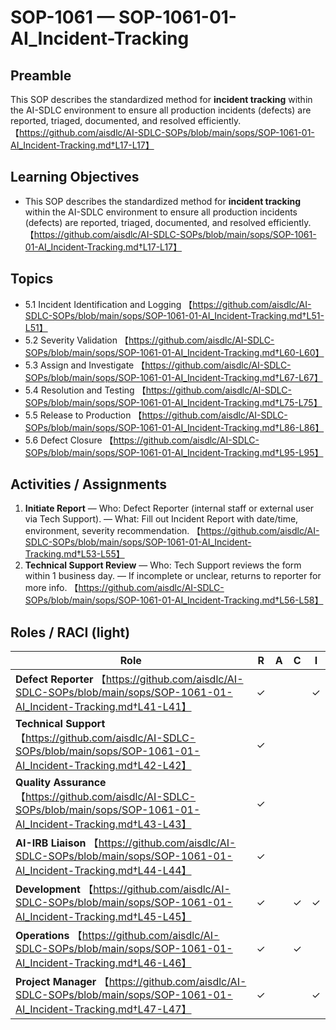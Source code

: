 # SOP-1061 — SOP-1061-01-AI\_Incident-Tracking

## Preamble
This SOP describes the standardized method for **incident tracking** within the AI-SDLC environment to ensure all production incidents (defects) are reported, triaged, documented, and resolved efficiently. 【https://github.com/aisdlc/AI-SDLC-SOPs/blob/main/sops/SOP-1061-01-AI_Incident-Tracking.md†L17-L17】

## Learning Objectives
- This SOP describes the standardized method for **incident tracking** within the AI-SDLC environment to ensure all production incidents (defects) are reported, triaged, documented, and resolved efficiently. 【https://github.com/aisdlc/AI-SDLC-SOPs/blob/main/sops/SOP-1061-01-AI_Incident-Tracking.md†L17-L17】

## Topics
- 5.1 Incident Identification and Logging 【https://github.com/aisdlc/AI-SDLC-SOPs/blob/main/sops/SOP-1061-01-AI_Incident-Tracking.md†L51-L51】
- 5.2 Severity Validation 【https://github.com/aisdlc/AI-SDLC-SOPs/blob/main/sops/SOP-1061-01-AI_Incident-Tracking.md†L60-L60】
- 5.3 Assign and Investigate 【https://github.com/aisdlc/AI-SDLC-SOPs/blob/main/sops/SOP-1061-01-AI_Incident-Tracking.md†L67-L67】
- 5.4 Resolution and Testing 【https://github.com/aisdlc/AI-SDLC-SOPs/blob/main/sops/SOP-1061-01-AI_Incident-Tracking.md†L75-L75】
- 5.5 Release to Production 【https://github.com/aisdlc/AI-SDLC-SOPs/blob/main/sops/SOP-1061-01-AI_Incident-Tracking.md†L86-L86】
- 5.6 Defect Closure 【https://github.com/aisdlc/AI-SDLC-SOPs/blob/main/sops/SOP-1061-01-AI_Incident-Tracking.md†L95-L95】

## Activities / Assignments
1) **Initiate Report** — Who: Defect Reporter (internal staff or external user via Tech Support). — What: Fill out Incident Report with date/time, environment, severity recommendation. 【https://github.com/aisdlc/AI-SDLC-SOPs/blob/main/sops/SOP-1061-01-AI_Incident-Tracking.md†L53-L55】
2) **Technical Support Review** — Who: Tech Support reviews the form within 1 business day. — If incomplete or unclear, returns to reporter for more info. 【https://github.com/aisdlc/AI-SDLC-SOPs/blob/main/sops/SOP-1061-01-AI_Incident-Tracking.md†L56-L58】

## Roles / RACI (light)
| Role | R | A | C | I |
|---|---|---|---|---|
| **Defect Reporter** 【https://github.com/aisdlc/AI-SDLC-SOPs/blob/main/sops/SOP-1061-01-AI_Incident-Tracking.md†L41-L41】 | ✓ |  |  | ✓ |
| **Technical Support** 【https://github.com/aisdlc/AI-SDLC-SOPs/blob/main/sops/SOP-1061-01-AI_Incident-Tracking.md†L42-L42】 | ✓ |  |  |  |
| **Quality Assurance** 【https://github.com/aisdlc/AI-SDLC-SOPs/blob/main/sops/SOP-1061-01-AI_Incident-Tracking.md†L43-L43】 | ✓ |  |  |  |
| **AI-IRB Liaison** 【https://github.com/aisdlc/AI-SDLC-SOPs/blob/main/sops/SOP-1061-01-AI_Incident-Tracking.md†L44-L44】 | ✓ |  |  |  |
| **Development** 【https://github.com/aisdlc/AI-SDLC-SOPs/blob/main/sops/SOP-1061-01-AI_Incident-Tracking.md†L45-L45】 | ✓ |  | ✓ | ✓ |
| **Operations** 【https://github.com/aisdlc/AI-SDLC-SOPs/blob/main/sops/SOP-1061-01-AI_Incident-Tracking.md†L46-L46】 | ✓ |  | ✓ |  |
| **Project Manager** 【https://github.com/aisdlc/AI-SDLC-SOPs/blob/main/sops/SOP-1061-01-AI_Incident-Tracking.md†L47-L47】 | ✓ |  |  | ✓ |
